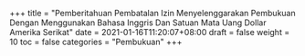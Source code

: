 +++
title = "Pemberitahuan Pembatalan Izin Menyelenggarakan Pembukuan Dengan Menggunakan Bahasa Inggris Dan Satuan Mata Uang Dollar Amerika Serikat"
date = 2021-01-16T11:20:07+08:00
draft = false
weight = 10
toc = false
categories = "Pembukuan"
+++